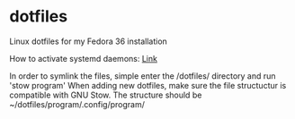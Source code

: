 # dotfiles
Linux dotfiles for my Fedora 36 installation

How to activate systemd daemons:
[Link](https://unix.stackexchange.com/a/646116)

In order to symlink the files, simple enter the /dotfiles/ directory and run 'stow program'
When adding new dotfiles, make sure the file structuctur is compatible with GNU Stow.
The structure should be ~/dotfiles/program/.config/program/
